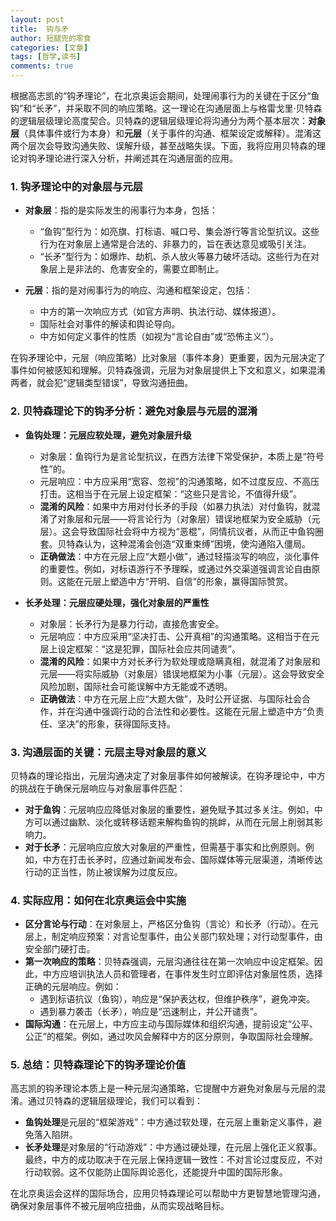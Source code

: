 ```yaml
---
layout: post
title:  钩与矛
author: 短腿兜的零食
categories: [文章]
tags: [哲学,读书]
comments: true
---
```

根据高志凯的“钩矛理论”，在北京奥运会期间，处理闹事行为的关键在于区分“鱼钩”和“长矛”，并采取不同的响应策略。这一理论在沟通层面上与格雷戈里·贝特森的逻辑层级理论高度契合。贝特森的逻辑层级理论将沟通分为两个基本层次：**对象层**（具体事件或行为本身）和**元层**（关于事件的沟通、框架设定或解释）。混淆这两个层次会导致沟通失败、误解升级，甚至战略失误。下面，我将应用贝特森的理论对钩矛理论进行深入分析，并阐述其在沟通层面的应用。

### 1. **钩矛理论中的对象层与元层**
- **对象层**：指的是实际发生的闹事行为本身，包括：
  - “鱼钩”型行为：如亮旗、打标语、喊口号、集会游行等言论型抗议。这些行为在对象层上通常是合法的、非暴力的，旨在表达意见或吸引关注。
  - “长矛”型行为：如爆炸、劫机、杀人放火等暴力破坏活动。这些行为在对象层上是非法的、危害安全的，需要立即制止。
  
- **元层**：指的是对闹事行为的响应、沟通和框架设定，包括：
  - 中方的第一次响应方式（如官方声明、执法行动、媒体报道）。
  - 国际社会对事件的解读和舆论导向。
  - 中方如何定义事件的性质（如视为“言论自由”或“恐怖主义”）。

在钩矛理论中，元层（响应策略）比对象层（事件本身）更重要，因为元层决定了事件如何被感知和理解。贝特森强调，元层为对象层提供上下文和意义，如果混淆两者，就会犯“逻辑类型错误”，导致沟通扭曲。

### 2. **贝特森理论下的钩矛分析：避免对象层与元层的混淆**
- **鱼钩处理：元层应软处理，避免对象层升级**
  - 对象层：鱼钩行为是言论型抗议，在西方法律下常受保护，本质上是“符号性”的。
  - 元层响应：中方应采用“宽容、忽视”的沟通策略，如不过度反应、不高压打击。这相当于在元层上设定框架：“这些只是言论，不值得升级”。
  - **混淆的风险**：如果中方用对付长矛的手段（如暴力执法）对付鱼钩，就混淆了对象层和元层——将言论行为（对象层）错误地框架为安全威胁（元层）。这会导致国际社会将中方视为“恶棍”，同情抗议者，从而正中鱼钩圈套。贝特森认为，这种混淆会创造“双重束缚”困境，使沟通陷入僵局。
  - **正确做法**：中方在元层上应“大题小做”，通过轻描淡写的响应，淡化事件的重要性。例如，对标语游行不予理睬，或通过外交渠道强调言论自由原则。这能在元层上塑造中方“开明、自信”的形象，赢得国际赞赏。

- **长矛处理：元层应硬处理，强化对象层的严重性**
  - 对象层：长矛行为是暴力行动，直接危害安全。
  - 元层响应：中方应采用“坚决打击、公开真相”的沟通策略。这相当于在元层上设定框架：“这是犯罪，国际社会应共同谴责”。
  - **混淆的风险**：如果中方对长矛行为软处理或隐瞒真相，就混淆了对象层和元层——将实际威胁（对象层）错误地框架为小事（元层）。这会导致安全风险加剧，国际社会可能误解中方无能或不透明。
  - **正确做法**：中方在元层上应“大题大做”，及时公开证据、与国际社会合作，并在沟通中强调行动的合法性和必要性。这能在元层上塑造中方“负责任、坚决”的形象，获得国际支持。

### 3. **沟通层面的关键：元层主导对象层的意义**
贝特森的理论指出，元层沟通决定了对象层事件如何被解读。在钩矛理论中，中方的挑战在于确保元层响应与对象层事件匹配：
- **对于鱼钩**：元层响应应降低对象层的重要性，避免赋予其过多关注。例如，中方可以通过幽默、淡化或转移话题来解构鱼钩的挑衅，从而在元层上削弱其影响力。
- **对于长矛**：元层响应应放大对象层的严重性，但需基于事实和比例原则。例如，中方在打击长矛时，应通过新闻发布会、国际媒体等元层渠道，清晰传达行动的正当性，防止被误解为过度反应。

### 4. **实际应用：如何在北京奥运会中实施**
- **区分言论与行动**：在对象层上，严格区分鱼钩（言论）和长矛（行动）。在元层上，制定响应预案：对言论型事件，由公关部门软处理；对行动型事件，由安全部门硬打击。
- **第一次响应的策略**：贝特森强调，元层沟通往往在第一次响应中设定框架。因此，中方应培训执法人员和管理者，在事件发生时立即评估对象层性质，选择正确的元层响应。例如：
  - 遇到标语抗议（鱼钩），响应是“保护表达权，但维护秩序”，避免冲突。
  - 遇到暴力袭击（长矛），响应是“迅速制止，并公开谴责”。
- **国际沟通**：在元层上，中方应主动与国际媒体和组织沟通，提前设定“公平、公正”的框架。例如，通过吹风会解释中方的区分原则，争取国际社会理解。

### 5. **总结：贝特森理论下的钩矛理论价值**
高志凯的钩矛理论本质上是一种元层沟通策略，它提醒中方避免对象层与元层的混淆。通过贝特森的逻辑层级理论，我们可以看到：
- **鱼钩处理**是元层的“框架游戏”：中方通过软处理，在元层上重新定义事件，避免落入陷阱。
- **长矛处理**是对象层的“行动游戏”：中方通过硬处理，在元层上强化正义叙事。
最终，中方的成功取决于在元层上保持逻辑一致性：不对言论过度反应，不对行动软弱。这不仅能防止国际舆论恶化，还能提升中国的国际形象。

在北京奥运会这样的国际场合，应用贝特森理论可以帮助中方更智慧地管理沟通，确保对象层事件不被元层响应扭曲，从而实现战略目标。